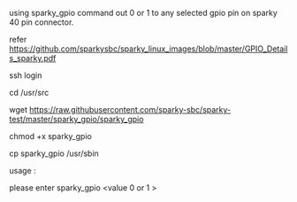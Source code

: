 using sparky_gpio command  out 0 or 1 to any selected gpio pin on sparky 40 pin connector.

refer https://github.com/sparkysbc/sparky_linux_images/blob/master/GPIO_Details_sparky.pdf


ssh login

cd /usr/src

wget https://raw.githubusercontent.com/sparky-sbc/sparky-test/master/sparky_gpio/sparky_gpio

chmod +x sparky_gpio

cp sparky_gpio /usr/sbin


usage :

please enter sparky_gpio <gpio number> <direction out or in > <value 0 or 1 >

